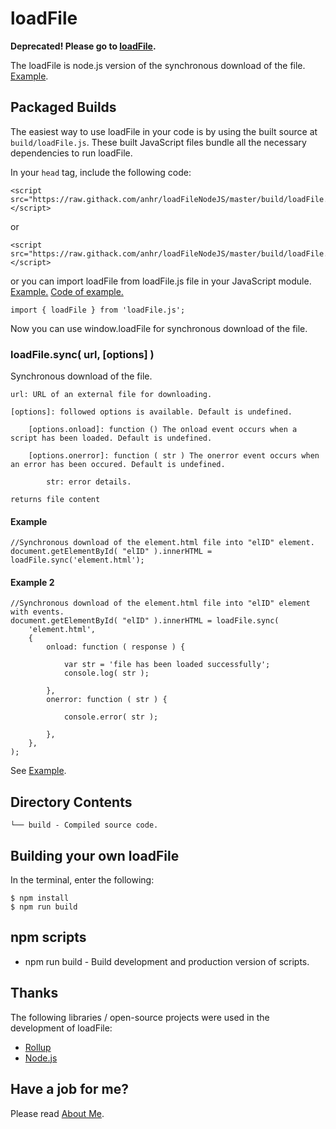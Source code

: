﻿# loadFile

**Deprecated! Please go to [loadFile](https://github.com/anhr/commonNodeJS/tree/master/loadFileNodeJS).**

The loadFile is node.js version of the synchronous download of the file.
[Example](https://raw.githack.com/anhr/loadFileNodeJS/master/).

## Packaged Builds
The easiest way to use loadFile in your code is by using the built source at `build/loadFile.js`.
These built JavaScript files bundle all the necessary dependencies to run loadFile.

In your `head` tag, include the following code:
```
<script src="https://raw.githack.com/anhr/loadFileNodeJS/master/build/loadFile.js"></script>
```
or
```
<script src="https://raw.githack.com/anhr/loadFileNodeJS/master/build/loadFile.min.js"></script>
```
or you can import loadFile from loadFile.js file in your JavaScript module. [Example.](https://raw.githack.com/anhr/TreeElementNodeJS/master/Examples/module/) [Code of example.](https://github.com/anhr/TreeElementNodeJS/blob/master/index.js)
```
import { loadFile } from 'loadFile.js';
```

Now you can use window.loadFile for synchronous download of the file.

### loadFile.sync( url, [options] )

Synchronous download of the file.

	url: URL of an external file for downloading.

	[options]: followed options is available. Default is undefined.

		[options.onload]: function () The onload event occurs when a script has been loaded. Default is undefined.

		[options.onerror]: function ( str ) The onerror event occurs when an error has been occured. Default is undefined.

			str: error details.

	returns file content

#### Example
```
//Synchronous download of the element.html file into "elID" element.
document.getElementById( "elID" ).innerHTML = loadFile.sync('element.html');
```

#### Example 2
```
//Synchronous download of the element.html file into "elID" element with events.
document.getElementById( "elID" ).innerHTML = loadFile.sync(
	'element.html',
	{
		onload: function ( response ) {

			var str = 'file has been loaded successfully';
			console.log( str );

		},
		onerror: function ( str ) {

			console.error( str );

		},
	},
);
```
See [Example](https://raw.githack.com/anhr/loadFileNodeJS/master/).

## Directory Contents

```
└── build - Compiled source code.
```

## Building your own loadFile

In the terminal, enter the following:

```
$ npm install
$ npm run build
```

## npm scripts

- npm run build - Build development and production version of scripts.

## Thanks
The following libraries / open-source projects were used in the development of loadFile:
 * [Rollup](https://rollupjs.org)
 * [Node.js](http://nodejs.org/)

 ## Have a job for me?
Please read [About Me](https://anhr.github.io/AboutMe/).
